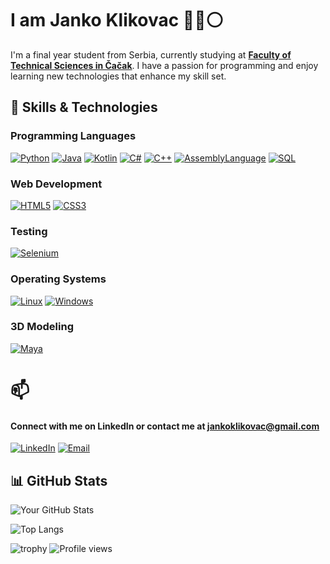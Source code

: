 # I am Janko Klikovac 🔴🔵⚪

I'm a final year student from Serbia, currently studying at **[Faculty of Technical Sciences in Čačak](http://www.ftn.kg.ac.rs/)**. I have a passion for programming and enjoy learning new technologies that enhance my skill set.


## 🔧 Skills & Technologies

### Programming Languages
[![Python](https://img.shields.io/badge/python-3670A0?style=for-the-badge&logo=python&logoColor=ffdd54)](https://www.python.org/)
[![Java](https://img.shields.io/badge/java-%23ED8B00.svg?style=for-the-badge&logo=openjdk&logoColor=white)](https://www.oracle.com/java/)
[![Kotlin](https://img.shields.io/badge/kotlin-%237F52FF.svg?style=for-the-badge&logo=kotlin&logoColor=white)](https://kotlinlang.org/)
[![C#](https://img.shields.io/badge/C%23-239120?style=for-the-badge&logo=c-sharp&logoColor=white)](https://learn.microsoft.com/en-us/dotnet/csharp/)
[![C++](https://img.shields.io/badge/C++-00599C?style=for-the-badge&logo=c%2B%2B&logoColor=white)](https://isocpp.org/)
[![AssemblyLanguage](https://img.shields.io/badge/assembly%20language-%23000000.svg?style=for-the-badge&logo=windows&logoColor=white)](https://en.wikipedia.org/wiki/Assembly_language)
[![SQL](https://img.shields.io/badge/SQL-003B57?style=for-the-badge&logo=postgresql&logoColor=white)](https://www.postgresql.org/)

### Web Development
[![HTML5](https://img.shields.io/badge/HTML5-E34F26?style=for-the-badge&logo=html5&logoColor=white)](https://developer.mozilla.org/en-US/docs/Web/HTML)
[![CSS3](https://img.shields.io/badge/CSS3-1572B6?style=for-the-badge&logo=css3&logoColor=white)](https://developer.mozilla.org/en-US/docs/Web/CSS)

### Testing
[![Selenium](https://img.shields.io/badge/-selenium-%43B02A?style=for-the-badge&logo=selenium&logoColor=white)](https://www.selenium.dev/)

### Operating Systems
[![Linux](https://img.shields.io/badge/Linux-FCC624?style=for-the-badge&logo=linux&logoColor=black)](https://www.linux.org)
[![Windows](https://img.shields.io/badge/Windows-0078D6?style=for-the-badge&logo=windows&logoColor=white)](https://www.microsoft.com/windows)

### 3D Modeling
[![Maya](https://img.shields.io/badge/autodesk%20maya-black.svg?style=for-the-badge&logo=autodesk&logoColor=white)](https://www.autodesk.com/products/maya)


# 📫

####  Connect with me on LinkedIn or contact me at jankoklikovac@gmail.com 
[![LinkedIn](https://img.shields.io/badge/linkedin-%230077B5.svg?style=for-the-badge&logo=linkedin&logoColor=white)](https://www.linkedin.com/in/јанко-кликовац-45a466271/)   [![Email](https://img.shields.io/badge/Email-D14836?style=for-the-badge&logo=gmail&logoColor=white)](mailto:jankoklikovac@gmail.com)






## 📊 GitHub Stats
![Your GitHub Stats](https://github-readme-stats.vercel.app/api?username=JankoKl&show_icons=true&theme=radical)

![Top Langs](https://github-readme-stats.vercel.app/api/top-langs/?username=JankoKl&layout=compact&theme=radical)

![trophy](https://github-profile-trophy.vercel.app/?username=JankoKl&theme=onedark)   ![Profile views](https://komarev.com/ghpvc/?username=JankoKl&color=blue)


